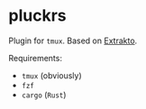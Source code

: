 # pluckrs
Plugin for `tmux`. Based on [Extrakto](https://github.com/laktak/extrakto).

Requirements:
- `tmux` (obviously)
- `fzf`
- `cargo` (`Rust`)
